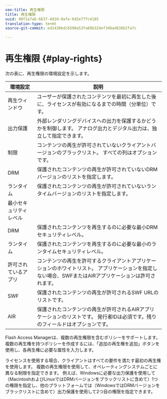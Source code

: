 ```yaml
---
seo-title: 再生権限
title: 再生権限
uuid: 90f2a7a6-6637-4d10-9afe-6d2e77fc4185
translation-type: tm+mt
source-git-commit: ed1430bdcb590a53fa69b324ef340ad636b2fa7c

---
```



# 再生権限 {#play-rights}

次の表に、再生権限の環境設定を示します。

| 環境設定 | 説明 |
|--- |--- |
| 再生ウィンドウ | ユーザーが保護されたコンテンツを最初に再生した後に、ライセンスが有効になるまでの時間（分単位）です。 |
| 出力保護 | 外部レンダリングデバイスへの出力を保護するかどうかを制御します。 アナログ出力とデジタル出力は、独立して指定できます。 |
| 制限 | コンテンツの再生が許可されていないクライアントバージョンのブラックリスト。 すべての列はオプションです。 |
| DRM | 保護されたコンテンツの再生が許可されていないDRMバージョンのリストを指定します。 |
| ランタイム | 保護されたコンテンツの再生が許可されていないランタイムバージョンのリストを指定します。 |
| 最小セキュリティレベル |  |
| DRM | 保護されたコンテンツを再生するのに必要な最小DRMセキュリティレベル。 |
| ランタイム | 保護されたコンテンツを再生するのに必要な最小のランタイムセキュリティレベル。 |
| 許可されているアプリ | コンテンツの再生を許可するクライアントアプリケーションのホワイトリスト。 アプリケーションを指定しない場合、SWFまたはAIRアプリケーションは許可されます。 |
| SWF | 保護されたコンテンツの再生が許可されるSWF URLのリストです。 |
| AIR | 保護されたコンテンツの再生が許可されるAIRアプリケーションのリストです。 発行者IDは必須です。残りのフィールドはオプションです。 |

Flash Access Managerは、複数の再生権限を含むポリシーをサポートします。 複数の再生権を持つポリシーを作成するには、「追加の再生権を追加」ボタンを使用し、各再生権に必要な属性を入力します。

ライセンスを使用する場合、クライアントはすべての要件を満たす最初の再生権を使用します。 複数の再生権限を使用して、オペレーティングシステムごとに異なる制限を指定できます。 例えば、Windowsに必要な出力保護を使用して（MacintoshおよびLinuxではDRMバージョンをブラックリストに含めて）1つの権限を指定し、他のプラットフォームでは（WindowsではDRMバージョンをブラックリストに含めて）出力保護を使用して2つ目の権限を指定できます。
